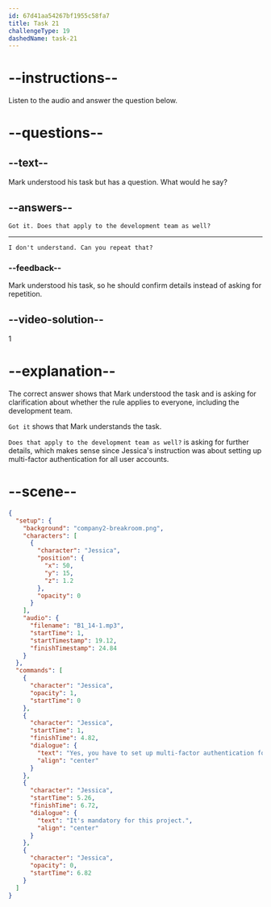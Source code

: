 ```yaml
---
id: 67d41aa54267bf1955c58fa7
title: Task 21
challengeType: 19
dashedName: task-21
---
```


<!-- (audio) Jessica: Yes, you have to set up multi-factor authentication for all user accounts. It's mandatory for this project. -->

<!-- SPEAKING -->

# --instructions--

Listen to the audio and answer the question below.

# --questions--

## --text--

Mark understood his task but has a question. What would he say?

## --answers--

`Got it. Does that apply to the development team as well?`

---

`I don't understand. Can you repeat that?`

### --feedback--

Mark understood his task, so he should confirm details instead of asking for repetition.

## --video-solution--

1

# --explanation--

The correct answer shows that Mark understood the task and is asking for clarification about whether the rule applies to everyone, including the development team.

`Got it` shows that Mark understands the task.

`Does that apply to the development team as well?` is asking for further details, which makes sense since Jessica's instruction was about setting up multi-factor authentication for all user accounts.

# --scene--

```json
{
  "setup": {
    "background": "company2-breakroom.png",
    "characters": [
      {
        "character": "Jessica",
        "position": {
          "x": 50,
          "y": 15,
          "z": 1.2
        },
        "opacity": 0
      }
    ],
    "audio": {
      "filename": "B1_14-1.mp3",
      "startTime": 1,
      "startTimestamp": 19.12,
      "finishTimestamp": 24.84
    }
  },
  "commands": [
    {
      "character": "Jessica",
      "opacity": 1,
      "startTime": 0
    },
    {
      "character": "Jessica",
      "startTime": 1,
      "finishTime": 4.82,
      "dialogue": {
        "text": "Yes, you have to set up multi-factor authentication for all user accounts.",
        "align": "center"
      }
    },
    {
      "character": "Jessica",
      "startTime": 5.26,
      "finishTime": 6.72,
      "dialogue": {
        "text": "It's mandatory for this project.",
        "align": "center"
      }
    },
    {
      "character": "Jessica",
      "opacity": 0,
      "startTime": 6.82
    }
  ]
}
```
